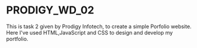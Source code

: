 # PRODIGY_WD_02

This is task 2 given by Prodigy Infotech, to create a simple Porfolio website.
Here I've used HTML,JavaScript and CSS to design and develop my portfolio.
